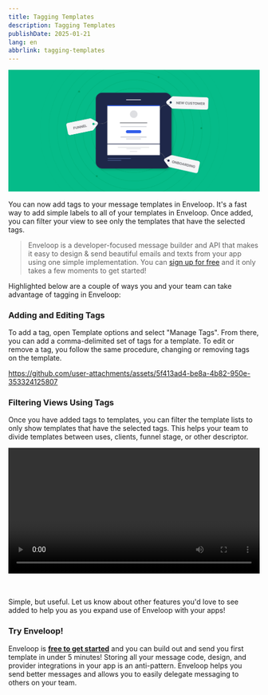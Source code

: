 ```yaml
---
title: Tagging Templates
description: Tagging Templates
publishDate: 2025-01-21
lang: en
abbrlink: tagging-templates
---
```


![Tagging Templates Header](/img/header-tagging-templates.png)

You can now add tags to your message templates in Enveloop. It's a fast way to add simple labels to all of your templates in Enveloop. Once added, you can filter your view to see only the templates that have the selected tags.

> Enveloop is a developer-focused message builder and API that makes it easy to design &amp; send beautiful emails and texts from your app using one simple implementation. You can [sign up for free](https://app.enveloop.com) and it only takes a few moments to get started!

Highlighted below are a couple of ways you and your team can take advantage of tagging in Enveloop:

### Adding and Editing Tags

To add a tag, open Template options and select "Manage Tags". From there, you can add a comma-delimited set of tags for a template. To edit or remove a tag, you follow the same procedure, changing or removing tags on the template.

https://github.com/user-attachments/assets/5f413ad4-be8a-4b82-950e-353324125807

### Filtering Views Using Tags

Once you have added tags to templates, you can filter the template lists to only show templates that have the selected tags. This helps your team to divide templates between uses, clients, funnel stage, or other descriptor.

<video controls width="100%" style="max-width: 600px;">
  <source src="/assets/images/Tag Filter Rev 3.mp4" type="video/mp4">
  Your browser does not support the video tag.
</video>

&nbsp;

Simple, but useful. Let us know about other features you'd love to see added to help you as you expand use of Enveloop with your apps!

### Try Enveloop!

Enveloop is [**free to get started**](https://app.enveloop.com/) and you can build out and send you first template in under 5 minutes! Storing all your message code, design, and provider integrations in your app is an anti-pattern. Enveloop helps you send better messages and allows you to easily delegate messaging to others on your team.

